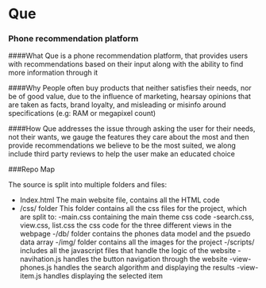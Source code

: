 # Que
### Phone recommendation platform

####What
Que is a phone recommendation platform, that provides users with recommendations based on their input
along with the ability to find more information through it

####Why
People often buy products that neither satisfies their needs, nor be of good value, due to the influence of marketing, hearsay opinions that are taken as facts, brand loyalty, and misleading or misinfo around specifications (e.g: RAM or megapixel count)

####How
Que addresses the issue through asking the user for their needs, not their wants, we gauge the features they care about the most and then provide recommendations we believe to be the most suited, we along include third party reviews to help the user make an educated choice


###Repo Map

The source is split into multiple folders and files:

- Index.html
	The main website file, contains all the HTML code
- /css/ folder This folder contains all the css files for the project, which are split to:
	-main.css  containing the main theme css code
	-search.css, view.css, list.css  the css code for the three different views in the webpage
-/db/ folder contains the phones data model and the psuedo data array
-/img/ folder contains all the images for the project
-/scripts/ includes all the javascript files that handle the logic of the website
	-navihation.js handles the button navigation through the website
	-view-phones.js handles the search algorithm and displaying the results
	-view-item.js handles displaying the selected item
